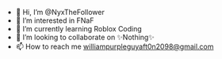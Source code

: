 - 👋 Hi, I’m @NyxTheFollower
- 👀 I’m interested in FNaF
- 🌱 I’m currently learning Roblox Coding
- 💞️ I’m looking to collaborate on ✨Nothing✨
- 📫 How to reach me williampurpleguyaft0n2098@gmail.com
